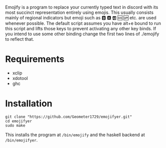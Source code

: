 
Emojify is a program to replace your currently typed text in discord with its most succinct representation entirely using emojis.
This usually consists mainly of regional indicators but emoji such as :b: :a: :ab: :sos: :up: etc. are used whenever possible.
The default script assumes you have alt+e bound to run this script and lifts those keys to prevent activating any other key binds.
If you intend to use some other binding change the first two lines of ./emojify to reflect that.

# Requirements 

- xclip
- xdotool
- ghc


# Installation

```
git clone "https://github.com/Geometer1729/emojifyer.git"
cd emojifyer
sudo make
```
This installs the program at  `/bin/emojify` and the haskell backend at `/bin/emojifyer`.
